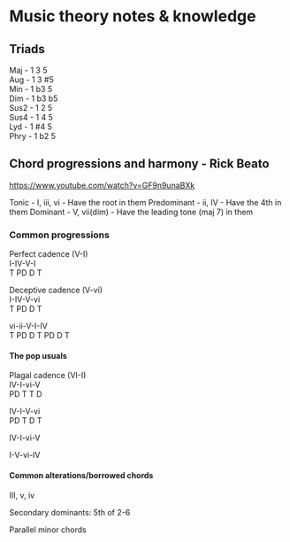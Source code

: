# Music theory notes & knowledge

## Triads

Maj -  1  3  5  
Aug -  1  3 #5  
Min -  1 b3  5  
Dim -  1 b3 b5  
Sus2 - 1  2  5  
Sus4 - 1  4  5  
Lyd -  1 #4  5  
Phry - 1 b2  5  

## Chord progressions and harmony - Rick Beato

https://www.youtube.com/watch?v=GF9n9unaBXk

Tonic - I, iii, vi - Have the root in them
Predominant - ii, IV - Have the 4th in them
Dominant - V, vii(dim) - Have the leading tone (maj 7) in them

### Common progressions

Perfect cadence (V-I)  
I-IV-V-I  
T PD D T

Deceptive cadence (V-vi)  
I-IV-V-vi  
T PD D T

vi-ii-V-I-IV  
T  PD D T PD D T 

#### The pop usuals
Plagal cadence (VI-I)  
IV-I-vi-V  
PD T T  D  

IV-I-V-vi  
PD T D T  

IV-I-vi-V  

I-V-vi-IV  

#### Common alterations/borrowed chords
III, v, iv

Secondary dominants: 5th of 2-6

Parallel minor chords
